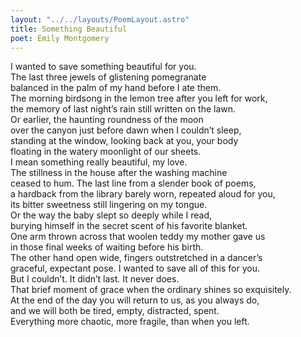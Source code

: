 ```yaml
---
layout: "../../layouts/PoemLayout.astro"
title: Something Beautiful
poet: Emily Montgomery
---
```


I wanted to save something beautiful for you.  
The last three jewels of glistening pomegranate  
balanced in the palm of my hand before I ate them.  
The morning birdsong in the lemon tree after you left for work,  
the memory of last night’s rain still written on the lawn.  
Or earlier, the haunting roundness of the moon  
over the canyon just before dawn when I couldn’t sleep,  
standing at the window, looking back at you, your body  
floating in the watery moonlight of our sheets.  
I mean something really beautiful, my love.  
The stillness in the house after the washing machine  
ceased to hum. The last line from a slender book of poems,  
a hardback from the library barely worn, repeated aloud for you,  
its bitter sweetness still lingering on my tongue.  
Or the way the baby slept so deeply while I read,  
burying himself in the secret scent of his favorite blanket.  
One arm thrown across that woolen teddy my mother gave us  
in those final weeks of waiting before his birth.  
The other hand open wide, fingers outstretched in a dancer’s  
graceful, expectant pose. I wanted to save all of this for you.  
But I couldn’t. It didn’t last. It never does.  
That brief moment of grace when the ordinary shines so exquisitely.  
At the end of the day you will return to us, as you always do,  
and we will both be tired, empty, distracted, spent.  
Everything more chaotic, more fragile, than when you left.
